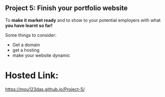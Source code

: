 ## Project 5: Finish your portfolio website

To **make it market ready** and to show to your potential employers with what **you have learnt so far!**

Some things to consider:
* Get a domain
* get a hosting
* make your website dynamic

# Hosted Link:
https://mou123das.github.io/Project-5/
